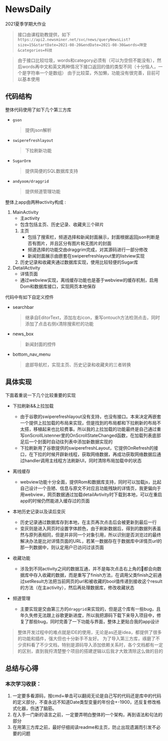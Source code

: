 # NewsDaily
2021夏季学期大作业

> 接口由课程助教提供，如下
> ``` https://api2.newsminer.net/svc/news/queryNewsList?size=15&startDate=2021-08-20&endDate=2021-08-30&words=拜登&categories=科技 ```

> 由于接口比较垃圾，words和category必须有（可以为空但不能没有），然后words再中文和英文两种情况下接口返回的值的类型不同（十分恼人，一个是字符串一个是数组）
> 由于比较菜，外加懒，功能没有很完善，目前可以基本使用

## 代码结构
整体代码使用了如下几个第三方库
* ```gson```
    > 提供json解析

* ```swiperefreshlayout```
    > 下拉刷新功能

* ```SugarOrm```
    > 提供简便的SQL数据库支持

* ```andyoom/draggrid```
    > 提供频道管理功能

整体上app由两种activity构成 :
1. MainActivity
    - 主activity
    - 包含包括主页、历史记录、收藏夹三个碎片
    1. 主页
        - 包括了搜索栏，频道选择和新闻封面展示，封面根据返回json判断是否有图片，并且区分有图片和无图片的封面
        - 频道选择的功能交由draggrim完成，对其源码进行一部分修改
        - 新闻封面展示由嵌套在swiperefreshlayout里的listview实现
    2. 历史记录和收藏夹通过数据库实现，使用比较轻便的Sugar库
2. DetailActivity
    - 详情页面
    - 通过webview实现，离线缓存功能也是基于webview的缓存机制，启用Dom和数据库接口，实现网页本地保存

代码中有如下自定义控件
* searchbar
    > 继承自EditorText，添加左右icon，重写ontouch方法检测点击，同时添加了点击右侧```X```清除搜索栏的功能

* news_box
    > 新闻封面的控件

* bottom_nav_menu
    > 底部导航栏，实现主页、历史记录和收藏夹的三者转换

## 具体实现
下面着重说一下几个比较重要的实现
* 下拉刷新&&上拉加载
    - 由于谷歌的swiperefreshlayout没有支持，也没有接口。本来决定再嵌套一个提供上拉加载的布局来实现，但是找到的布局都和下拉刷新的布局不太搭，移植起来也比较费事。所以我的上拉加载的功能最终是自己通过重写onScrollListenner里的OnScrollStateChanged函数，在加载列表底部足后一个封面时自动往列表中添加新数据实现的
    - 下拉刷新用了谷歌提供的swiperefreshLayout，它提供OnRefresh的接口，在下拉的时候开辟新线程，获取网络数据，再成功获取网络数据后通过handler调用主线程方法刷新UI，同时清除布局加载中的状态

* 离线缓存
    - webview功能十分全面，提供Rom和数据库支持，同时可以加载js，比起自己设计一个丑陋、信息与原文不对应且功能残缺的详情页，我更偏向于用webview，网页数据通过加载detailAvtivity时下载到本地，可以在重启app的时候仍然能进入缓存过的页面

* 本地历史记录以及读后变灰
    - 历史记录通过数据库存到本地，在主页再次点击后会被更新到最后一行
    - 变灰则是进入网页时设置字体颜色，由于刷新数据后，得到的数据列表虽然与原列表相同，但是并非同一个对象引用，所以识别是否浏览过的最终解决办法是比对详情页面的URL，若某一数据存在于数据库中详情页url的那一列数据中，则认定用户已访问过该页面

* 收藏功能
    - 涉及到不同activity之间的数据互通，并不是每次点击右上角的🌟都会向数据库中存入收藏的数据，而是重写了finish方法，在调用父类finish之前通过setResult方法把当前网页的url和被收藏的bool值传递到接收这个result的方法（在主activity），然后再处理数据库，修改收藏状态

* 频道管理
    - 主要实现是交由第三方的```draggrid```来实现的，但是这个库有一些bug，且年久失修无法跟上谷歌更新进度，所以我把源码下载下来导入项目中，修复了那些bug，同时完善了一下功能与界面，整体上更贴合我的app设计

> 整体开发过程中的难点就是IDE的使用，无论是as还是idea，都提供了很多的功能和插件，强大但也十分新手不友好。
> 为了导入第三方库，琢磨了不少资料看了不少文档，特别是源码导入添加依赖关系时，各个文档都有一定的区别，直到我捋清楚整个项目的搭建逻辑以后我才大致清除这么做的目的

## 总结与心得
### 本次学习收获：
1. 一定要多看源码，按cmd+单击可以翻阅无论是自己写的代码还是库中的代码的定义部分，不查永远不知道Date类型变量的年份会+-1900，还反复修改格式化器，伤透了脑筋。
2. 在入手一门新的语言之前，一定要弄明白整体的一个架构，再到语法和句法的部分
3. 在用第三方库之前，最好仔细阅读readme和主页，防止出现遗漏而引发不必要的问题

